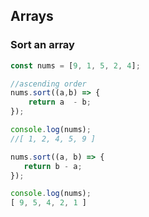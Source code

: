 ## Arrays

### Sort an array

```javascript
const nums = [9, 1, 5, 2, 4];

//ascending order
nums.sort((a,b) => {
    return a  - b;
});

console.log(nums);
//[ 1, 2, 4, 5, 9 ]

nums.sort((a, b) => {
   return b - a; 
});

console.log(nums);
[ 9, 5, 4, 2, 1 ]
```
